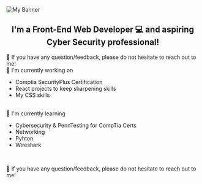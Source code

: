 <img src="https://github.com/Rafycruz23/rafycruz23/assets/103969478/7ab4e623-8046-476d-b770-3c84b76002a1" alt="My Banner">

<h2 align="center">
I'm a Front-End Web Developer 💻 and aspiring Cyber Security professional!
</h2> 

💬 If you have any question/feedback, please do not hesitate to reach out to me!
<br>
 🔭 I'm currently working on

- Comptia SecurityPlus Certification
- React projects to keep sharpening skills
- My CSS skills
<br>
🌱 I'm currently learning

- Cybersecurity & PennTesting for CompTia Certs
- Networking
- Pyhton
- Wireshark 
<br>

💬 If you have any question/feedback, please do not hesitate to reach out to me!
